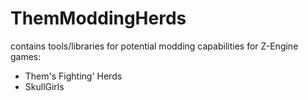 # ThemModdingHerds

contains tools/libraries for potential modding capabilities for Z-Engine games:

- Them's Fighting' Herds
- SkullGirls
